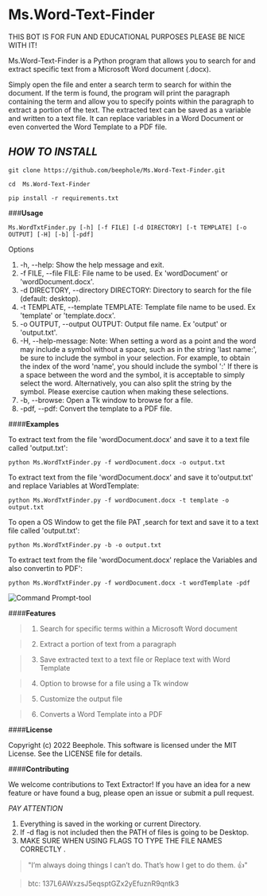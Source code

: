 # Ms.Word-Text-Finder



THIS BOT IS FOR FUN AND EDUCATIONAL PURPOSES PLEASE BE NICE WITH IT!

Ms.Word-Text-Finder is a Python program that allows you to search for and extract specific text from a Microsoft Word document (.docx).

Simply open the file and enter a search term to search for within the document. If the term is found, the program will print the 
paragraph containing the term and allow you to specify points within the paragraph to extract a portion of the text.
The extracted text can be saved as a variable and written to a text file. It can replace variables in a Word Document
or even converted the Word Template to a PDF file.




## *HOW TO INSTALL*

```      
git clone https://github.com/beephole/Ms.Word-Text-Finder.git
```
```
cd  Ms.Word-Text-Finder
```
```
pip install -r requirements.txt
```



###**Usage**
```
Ms.WordTxtFinder.py [-h] [-f FILE] [-d DIRECTORY] [-t TEMPLATE] [-o OUTPUT] [-H] [-b] [-pdf]
```


Options

1. -h,           --help:                 Show the help message and exit.
2. -f FILE,      --file FILE:            File name to be used. Ex 'wordDocument' or 'wordDocument.docx'.
3. -d DIRECTORY, --directory DIRECTORY:  Directory to search for the file (default: desktop).
4. -t TEMPLATE,  --template TEMPLATE:    Template file name to be used. Ex 'template' or 'template.docx'.
5. -o OUTPUT,    --output OUTPUT:        Output file name. Ex 'output' or 'output.txt'.
6. -H,           --help-message:         Note: When setting a word as a point and the word may include a symbol without a space, such as in the string 'last name:', be                                         sure to include the symbol in your selection. For example, to obtain the index of the word 'name', you should include the                                               symbol ':' If there is a space between the word and the symbol, it is acceptable to simply select the word. Alternatively, you                                         can also split the string by the symbol. Please exercise caution when making these selections.
7. -b,           --browse:               Open a Tk window to browse for a file.
8. -pdf,         --pdf:                  Convert the template to a PDF file.




####**Examples**

To extract text from the file 'wordDocument.docx' and save it to a text file called 'output.txt':

```
python Ms.WordTxtFinder.py -f wordDocument.docx -o output.txt
```
To extract text from the file 'wordDocument.docx' and save it to'output.txt' and replace Variables at WordTemplate:

```
python Ms.WordTxtFinder.py -f wordDocument.docx -t template -o output.txt
```
To open a OS Window to get the file PAT ,search for text and save it to a text file called 'output.txt':

```
python Ms.WordTxtFinder.py -b -o output.txt
```
To extract text from the file 'wordDocument.docx' replace the Variables and also convertin to PDF':

```
python Ms.WordTxtFinder.py -f wordDocument.docx -t wordTemplate -pdf
```




    
![Command Prompt-tool](https://user-images.githubusercontent.com/118709832/208887256-8098754d-dc99-4c2e-a550-cb38de2d18d4.png)



####**Features**

   >1. Search for specific terms within a Microsoft Word document
   
   >2. Extract a portion of text from a paragraph
   
   >3. Save extracted text to a text file or Replace text with Word Template
   
   >4. Option to browse for a file using a Tk window
   
   >5. Customize the output file 

   >6. Converts a Word Template into a PDF


####**License**

Copyright (c) 2022 Beephole. This software is licensed under the MIT License. See the LICENSE file for details.


####**Contributing**

We welcome contributions to Text Extractor! If you have an idea for a new feature or have found a bug, 
please open an issue or submit a pull request.

 
   
   


*PAY ATTENTION*

1. Everything is saved in the working or current Directory.
2. If -d flag is not included then the PATH of files is going to be Desktop.
3. MAKE SURE WHEN USING FLAGS TO TYPE THE FILE NAMES CORRECTLY .


> "I’m always doing things I can’t do. That’s how I get to do them. :+1:"

> btc: 137L6AWxzsJ5eqsptGZx2yEfuznR9qntk3
